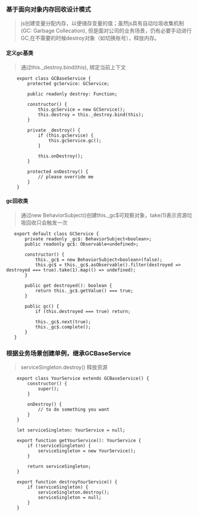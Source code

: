### 基于面向对象内存回收设计模式
> js创建变量分配内存，以便储存变量的值；虽然js具有自动垃圾收集机制(GC: Garbage Collecation),  但是面对公司的业务场景，仍有必要手动进行GC,在不需要的时候destroy对象（如切换账号），释放内存。

#### 定义gc基类
> 通过this._destroy.bind(this), 绑定当前上下文


```
    export class GCBaseService {
        protected gcService: GCService;
        
        public readonly destroy: Function;
        
        constructor() {
            this.gcService = new GCService();
            this.destroy = this._destroy.bind(this);
        }
        
        private _destroy() {
            if (this.gcService) {
                this.gcService.gc();
            }
            
            this.onDestroy();
        }
        
        protected onDestroy() {
            // please override me
        }
    }
```

#### gc回收类
> 通过new BehaviorSubject()创建this._gc$可观察对象，take(1)表示资源垃圾回收只会触发一次

 ```
    export default class GCService {
        private readonly _gc$: BehaviorSubject<boolean>;
        public readonly gc$: Observable<undefined>;

        constructor() {
            this._gc$ = new BehaviorSubject<boolean>(false);
            this.gc$ = this._gc$.asObservable().filter(destroyed => destroyed === true).take(1).map(() => undefined);
        }

        public get destroyed(): boolean {
            return this._gc$.getValue() === true;
        }

        public gc() {
            if (this.destroyed === true) return;

            this._gc$.next(true);
            this._gc$.complete();
        }
    }
```

### 根据业务场景创建单例，继承GCBaseService
> serviceSingleton.destroy() 释放资源

```
    export class YourService extends GCBaseService() {
        constructor() {
            super();
        }

        onDestroy() {
            // to do something you want
        }
    }

    let serviceSingleton: YourService = null;

    export function getYourService(): YourService {
        if (!serviceSingleton) {
            serviceSingleton = new YourService();
        }
    
        return serviceSingleton;
    }

    export function destroyYourService() {
        if (serviceSingleton) {
            serviceSingleton.destroy();
            serviceSingleton = null;
        }
    }
```